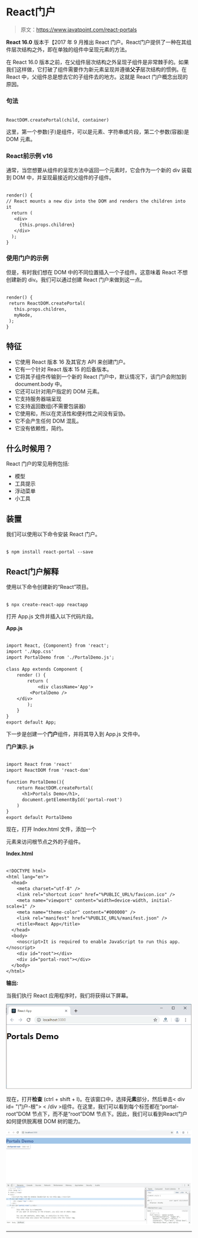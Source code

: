 # React门户

> 原文：<https://www.javatpoint.com/react-portals>

**React 16.0** 版本于【2017 年 9 月推出 React 门户。React门户提供了一种在其组件层次结构之外，即在单独的组件中呈现元素的方法。

在 React 16.0 版本之前，在父组件层次结构之外呈现子组件是非常棘手的。如果我们这样做，它打破了组件需要作为新元素呈现并遵循**父子**层次结构的惯例。在 React 中，父组件总是想去它的子组件去的地方。这就是 React 门户概念出现的原因。

### 句法

```

ReactDOM.createPortal(child, container)

```

这里，第一个参数(子)是组件，可以是元素、字符串或片段，第二个参数(容器)是 DOM 元素。

### React前示例 v16

通常，当您想要从组件的呈现方法中返回一个元素时，它会作为一个新的 div 装载到 DOM 中，并呈现最接近的父组件的子组件。

```

render() {
// React mounts a new div into the DOM and renders the children into it
  return (
   <div>
     {this.props.children}
   </div>
  );
}

```

### 使用门户的示例

但是，有时我们想在 DOM 中的不同位置插入一个子组件。这意味着 React 不想创建新的 div。我们可以通过创建 React 门户来做到这一点。

```

render() {
 return ReactDOM.createPortal(
   this.props.children,
   myNode,
 );
}

```

## 特征

*   它使用 React 版本 16 及其官方 API 来创建门户。
*   它有一个针对 React 版本 15 的后备版本。
*   它将其子组件传输到一个新的 React 门户中，默认情况下，该门户会附加到 document.body 中。
*   它还可以针对用户指定的 DOM 元素。
*   它支持服务器端呈现
*   它支持返回数组(不需要包装器)
*   它使用<portal>和<portalwithstate>，所以在灵活性和便利性之间没有妥协。</portalwithstate></portal>
*   它不会产生任何 DOM 混乱。
*   它没有依赖性，简约。

## 什么时候用？

React 门户的常见用例包括:

*   模型
*   工具提示
*   浮动菜单
*   小工具

## 装置

我们可以使用以下命令安装 React 门户。

```

$ npm install react-portal --save

```

## React门户解释

使用以下命令创建新的“React”项目。

```

$ npx create-react-app reactapp

```

打开 App.js 文件并插入以下代码片段。

**App.js**

```

import React, {Component} from 'react';  
import './App.css'
import PortalDemo from './PortalDemo.js';

class App extends Component {  
    render () {  
        return (  
            <div className='App'>
	     <PortalDemo />
	</div>  
        );  
    }  
}  
export default App;

```

下一步是创建一个**门户**组件，并将其导入到 App.js 文件中。

**门户演示. js**

```

import React from 'react'
import ReactDOM from 'react-dom'

function PortalDemo(){
	return ReactDOM.createPortal(
	  <h1>Portals Demo</h1>,
	  document.getElementById('portal-root')
	)
}
export default PortalDemo

```

现在，打开 Index.html 文件，添加一个

元素来访问根节点之外的子组件。

**Index.html**

```

<!DOCTYPE html>
<html lang="en">
  <head>
    <meta charset="utf-8" />
    <link rel="shortcut icon" href="%PUBLIC_URL%/favicon.ico" />
    <meta name="viewport" content="width=device-width, initial-scale=1" />
    <meta name="theme-color" content="#000000" />
    <link rel="manifest" href="%PUBLIC_URL%/manifest.json" />
    <title>React App</title>
  </head>
  <body>
    <noscript>It is required to enable JavaScript to run this app.</noscript>
    <div id="root"></div>
    <div id="portal-root"></div>
  </body>
</html>

```

**输出:**

当我们执行 React 应用程序时，我们将获得以下屏幕。

![React Portal](img/07b1a95e09fe5ba21fa1a1428b353cbd.png)

现在，打开**检查** (ctrl + shift + I)。在该窗口中，选择**元素**部分，然后单击< div id= "门户-根"> < /div >组件。在这里，我们可以看到每个标签都在“portal-root”DOM 节点下，而不是“root”DOM 节点下。因此，我们可以看到React门户如何提供脱离根 DOM 树的能力。

![React Portal](img/d6e004dc39b1b19275583a67c18a6af2.png)

* * *